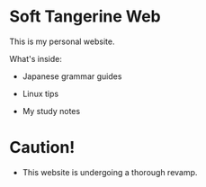 # Soft Tangerine Web

This is my personal website.

What's inside:

- Japanese grammar guides

- Linux tips

- My study notes

# Caution!

- This website is undergoing a thorough revamp.